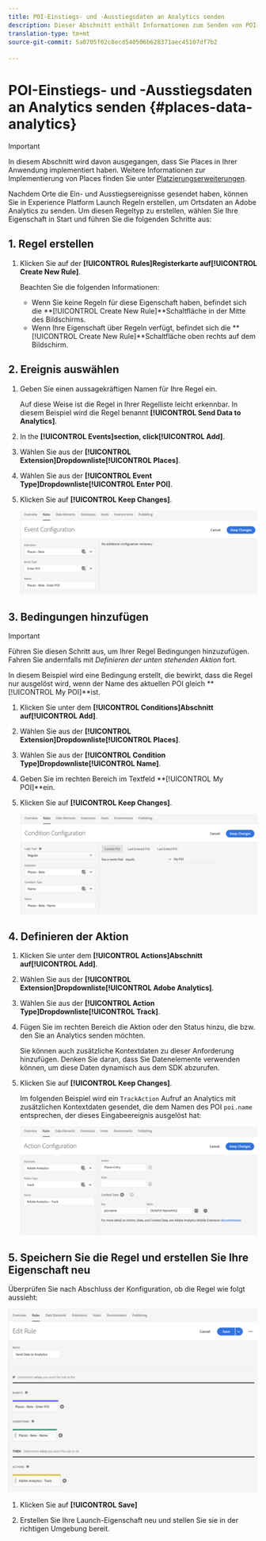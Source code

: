 ```yaml
---
title: POI-Einstiegs- und -Ausstiegsdaten an Analytics senden
description: Dieser Abschnitt enthält Informationen zum Senden von POI-Einstiegs- und -Ausstiegsdaten an Analytics.
translation-type: tm+mt
source-git-commit: 5a0705f02c8ecd540506b628371aec45107df7b2

---
```



# POI-Einstiegs- und -Ausstiegsdaten an Analytics senden {#places-data-analytics}


>[!IMPORTANT]
>
>In diesem Abschnitt wird davon ausgegangen, dass Sie Places in Ihrer Anwendung implementiert haben. Weitere Informationen zur Implementierung von Places finden Sie unter [Platzierungserweiterungen](/help/places-ext-aep-sdks/places-extension/places-extension.md).

Nachdem Orte die Ein- und Ausstiegsereignisse gesendet haben, können Sie in Experience Platform Launch Regeln erstellen, um Ortsdaten an Adobe Analytics zu senden. Um diesen Regeltyp zu erstellen, wählen Sie Ihre Eigenschaft in Start und führen Sie die folgenden Schritte aus:

## 1. Regel erstellen

1. Klicken Sie auf der **[!UICONTROL Rules]**Registerkarte auf**[!UICONTROL Create New Rule]**.

   Beachten Sie die folgenden Informationen:

   * Wenn Sie keine Regeln für diese Eigenschaft haben, befindet sich die **[!UICONTROL Create New Rule]**Schaltfläche in der Mitte des Bildschirms.
   * Wenn Ihre Eigenschaft über Regeln verfügt, befindet sich die **[!UICONTROL Create New Rule]**Schaltfläche oben rechts auf dem Bildschirm.

## 2. Ereignis auswählen

1. Geben Sie einen aussagekräftigen Namen für Ihre Regel ein.

   Auf diese Weise ist die Regel in Ihrer Regelliste leicht erkennbar. In diesem Beispiel wird die Regel benannt **[!UICONTROL Send Data to Analytics]**.

1. In the **[!UICONTROL Events]**section, click**[!UICONTROL Add]**.

1. Wählen Sie aus der **[!UICONTROL Extension]**Dropdownliste**[!UICONTROL Places]**.

1. Wählen Sie aus der **[!UICONTROL Event Type]**Dropdownliste**[!UICONTROL Enter POI]**.

1. Klicken Sie auf **[!UICONTROL Keep Changes]**.

   ![&quot;Ereignis auswählen&quot;](/help/assets/pt-selectEvent.png)


## 3. Bedingungen hinzufügen

>[!IMPORTANT]
>
>Führen Sie diesen Schritt aus, um Ihrer Regel Bedingungen hinzuzufügen. Fahren Sie andernfalls mit *Definieren der unten stehenden Aktion* fort.

In diesem Beispiel wird eine Bedingung erstellt, die bewirkt, dass die Regel nur ausgelöst wird, wenn der Name des aktuellen POI gleich **[!UICONTROL My POI]**ist.

1. Klicken Sie unter dem **[!UICONTROL Conditions]**Abschnitt auf**[!UICONTROL Add]**.

1. Wählen Sie aus der **[!UICONTROL Extension]**Dropdownliste**[!UICONTROL Places]**.

1. Wählen Sie aus der **[!UICONTROL Condition Type]**Dropdownliste**[!UICONTROL Name]**.

1. Geben Sie im rechten Bereich im Textfeld **[!UICONTROL My POI]**ein.

1. Klicken Sie auf **[!UICONTROL Keep Changes]**.

   ![&quot;Bedingung festlegen&quot;](/help/assets/pt-setCondition.png)


## 4. Definieren der Aktion

1. Klicken Sie unter dem **[!UICONTROL Actions]**Abschnitt auf**[!UICONTROL Add]**.

1. Wählen Sie aus der **[!UICONTROL Extension]**Dropdownliste**[!UICONTROL Adobe Analytics]**.

1. Wählen Sie aus der **[!UICONTROL Action Type]**Dropdownliste**[!UICONTROL Track]**.

1. Fügen Sie im rechten Bereich die Aktion oder den Status hinzu, die bzw. den Sie an Analytics senden möchten.

   Sie können auch zusätzliche Kontextdaten zu dieser Anforderung hinzufügen. Denken Sie daran, dass Sie Datenelemente verwenden können, um diese Daten dynamisch aus dem SDK abzurufen.

1. Klicken Sie auf **[!UICONTROL Keep Changes]**.

   Im folgenden Beispiel wird ein `TrackAction` Aufruf an Analytics mit zusätzlichen Kontextdaten gesendet, die dem Namen des POI `poi.name` entsprechen, der dieses Eingabeereignis ausgelöst hat:

   ![&quot;Aktion festlegen&quot;](/help/assets/pt-setAction.png)

## 5. Speichern Sie die Regel und erstellen Sie Ihre Eigenschaft neu

Überprüfen Sie nach Abschluss der Konfiguration, ob die Regel wie folgt aussieht:

![&quot;rule is created&quot;](/help/assets/pt-ruleComplete.png)

1. Klicken Sie auf **[!UICONTROL Save]**

1. Erstellen Sie Ihre Launch-Eigenschaft neu und stellen Sie sie in der richtigen Umgebung bereit.
